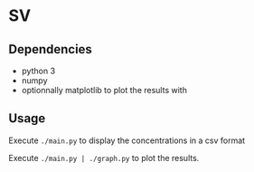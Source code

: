 # SV

## Dependencies

- python 3
- numpy
- optionnally matplotlib to plot the results with

## Usage

Execute `./main.py` to display the concentrations in a csv format

Execute `./main.py | ./graph.py` to plot the results.
